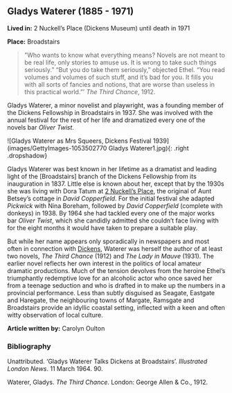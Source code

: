 <param ve-config style="article">

## Gladys Waterer (1885 - 1971)

**Lived in:** 2 Nuckell’s Place (Dickens Museum) until death in 1971 

**Place:** Broadstairs

>”Who wants to know what everything means? Novels are not meant to be real life, only stories to amuse us. It is wrong to take such things seriously.” 
“But you do take them seriously,” objected Ethel. “You read volumes and volumes of such stuff, and it’s bad for you. It fills you with all sorts of fancies and notions, that are worse than useless in this practical world.”’  _The Third Chance_, 1912. 

Gladys Waterer, a minor novelist and playwright, was a founding member of the Dickens Fellowship in Broadstairs in 1937. She was involved with the annual festival for the rest of her life and dramatized every one of the novels bar _Oliver Twist_. 

![Gladys Waterer as Mrs Squeers, Dickens Festival 1939](images/GettyImages-1053502770 Gladys Waterer1.jpg){: .right .dropshadow}

Gladys Waterer was best known in her lifetime as a dramatist and leading light of the [Broadstairs] branch of the Dickens Fellowship from its inauguration in 1837. Little else is known about her, except that by the 1930s she was living with Dora Tatum at [2 Nuckell’s Place](/dickens/david-copperfield-nuckells-place), the original of Aunt Betsey’s cottage in _David Copperfield_. For the initial festival she adapted _Pickwick_ with Nina Boreham, followed by _David Copperfield_ (complete with donkeys) in 1938. By 1964 she had tackled every one of the major works bar _Oliver Twist_, which she candidly admitted she couldn’t face living with for the eight months it would have taken to prepare a suitable play. 

But while her name appears only sporadically in newspapers and most often in connection with [Dickens](/dickens/dickens-biography), Waterer was herself the author of at least two novels, _The Third Chance_ (1912) and _The Lady in Mauve_ (1931). The earlier novel reflects her own interest in the politics of local amateur dramatic productions. Much of the tension devolves from the heroine Ethel’s triumphantly redemptive love for an alcoholic actor who once saved her from a teenage seduction and who is drafted in to make up the numbers in a provincial performance. Less than subtly disguised as Seagate, Eastgate and Haregate, the neighbouring towns of Margate, Ramsgate and Broadstairs provide an idyllic coastal setting, inflected with a keen and often witty observation of local culture. 

**Article written by:** Carolyn Oulton

### Bibliography

Unattributed. ‘Gladys Waterer Talks Dickens at Broadstairs’. _Illustrated London News_. 11  March 1964. 90. 

Waterer, Gladys. _The Third Chance._ London: George Allen & Co., 1912. 

 

 

 

 
